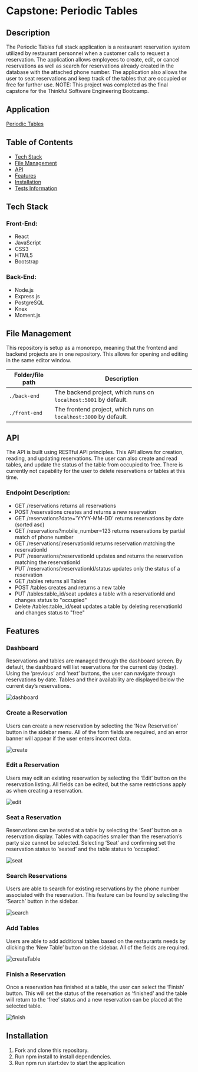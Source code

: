 # Capstone: Periodic Tables

## Description
The Periodic Tables full stack application is a restaurant reservation system utilized by restaurant personnel when a customer calls to request a reservation. The application allows employees to create, edit, or cancel reservations as well as search for reservations already created in the database with the attached phone number. The application also allows the user to seat reservations and keep track of the tables that are occupied or free for further use. 
NOTE: This project was completed as the final capstone for the Thinkful Software Engineering Bootcamp.

## Application
[Periodic Tables](https://periodic-tables-front.vercel.app/dashboard)

## Table of Contents

* [Tech Stack](#tech-stack)
* [File Management](#file-management)
* [API](#api)
* [Features](#features)
* [Installation](#installation)
* [Tests Information](#running-tests)

## Tech Stack

### Front-End:
-	React
-	JavaScript
-	CSS3
-	HTML5
-	Bootstrap
### Back-End:
-	Node.js
-	Express.js
-	PostgreSQL
-	Knex
-	Moment.js

## File Management

This repository is setup as a monorepo, meaning that the frontend and backend projects are in one repository. This allows for opening and editing in the same editor window.

| Folder/file path | Description                                                      |
| ---------------- | ---------------------------------------------------------------- |
| `./back-end`     | The backend project, which runs on `localhost:5001` by default.  |
| `./front-end`    | The frontend project, which runs on `localhost:3000` by default. |

## API
The API is built using RESTful API principles. This API allows for creation, reading, and updating reservations. The user can also create and read tables, and update the status of the table from occupied to free. There is currently not capability for the user to delete reservations or tables at this time.

### Endpoint Description:
- GET /reservations returns all reservations
- POST /reservations creates and returns a new reservation
- GET /reservations?date='YYYY-MM-DD' returns reservations by date (sorted asc)
- GET /reservations?mobile_number=123 returns reservations by partial match of phone number
- GET /reservations/:reservationId returns reservation matching the reservationId
- PUT /reservations/:reservationId updates and returns the reservation matching the reservationId
- PUT /reservations/:reservationId/status updates only the status of a reservation
- GET /tables returns all Tables
-	POST /tables creates and returns a new table
-	PUT /tables:table_id/seat updates a table with a reservationId and changes status to "occupied"
- Delete /tables:table_id/seat updates a table by deleting reservationId and changes status to "free"


## Features

### Dashboard
Reservations and tables are managed through the dashboard screen. By default, the dashboard will list reservations for the current day (today). Using the ‘previous’ and ‘next’ buttons, the user can navigate through reservations by date.
Tables and their availability are displayed below the current day’s reservations.

![dashboard](/images/dashboard.png?raw=true)

### Create a Reservation
Users can create a new reservation by selecting the ‘New Reservation’ button in the sidebar menu.
All of the form fields are required, and an error banner will appear if the user enters incorrect data.

![create](/images/createReservation.png?raw=true)

### Edit a Reservation
Users may edit an existing reservation by selecting the ‘Edit’ button on the reservation listing. All fields can be edited, but the same restrictions apply as when creating a reservation.

![edit](/images/editReservation.png?raw=true)

### Seat a Reservation
Reservations can be seated at a table by selecting the ‘Seat’ button on a reservation display. Tables with capacities smaller than the reservation’s party size cannot be selected. Selecting ‘Seat’ and confirming set the reservation status to ‘seated’ and the table status to ‘occupied’.

![seat](/images/seatReservation.png?raw=true)

### Search Reservations
Users are able to search for existing reservations by the phone number associated with the reservation. This feature can be found by selecting the ‘Search’ button in the sidebar.

![search](/images/searchResults.png?raw=true)

### Add Tables
Users are able to add additional tables based on the restaurants needs by clicking the ‘New Table’ button on the sidebar. All of the fields are required.

![createTable](/images/newTable.png?raw=true)

### Finish a Reservation
Once a reservation has finished at a table, the user can select the ‘Finish’ button. This will set the status of the reservation as ‘finished’ and the table will return to the ‘free’ status and a new reservation can be placed at the selected table.

![finish](/images/finish.png?raw=true)

## Installation
1.	Fork and clone this repository.
1.	Run npm install to install dependencies.
1.	Run npm run start:dev to start the application


